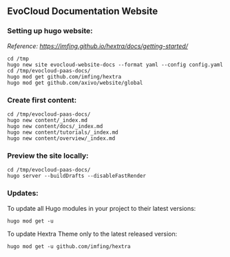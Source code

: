 ## EvoCloud Documentation Website

### Setting up hugo website:
_Reference: https://imfing.github.io/hextra/docs/getting-started/_
```
cd /tmp
hugo new site evocloud-website-docs --format yaml --config config.yaml
cd /tmp/evocloud-paas-docs/
hugo mod get github.com/imfing/hextra
hugo mod get github.com/axivo/website/global
```

### Create first content:
```
cd /tmp/evocloud-paas-docs/
hugo new content/_index.md
hugo new content/docs/_index.md
hugo new content/tutorials/_index.md
hugo new content/overview/_index.md
```

### Preview the site locally:
```
cd /tmp/evocloud-paas-docs/
hugo server --buildDrafts --disableFastRender
```

### Updates:
To update all Hugo modules in your project to their latest versions:
```
hugo mod get -u
```
To update Hextra Theme only to the latest released version:
```
hugo mod get -u github.com/imfing/hextra
```